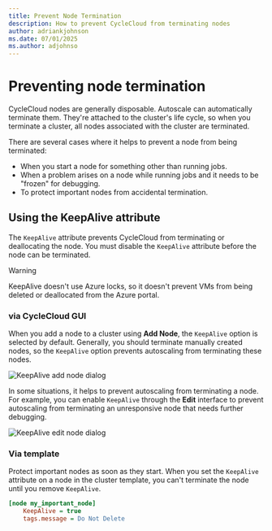 ```yaml
---
title: Prevent Node Termination
description: How to prevent CycleCloud from terminating nodes
author: adriankjohnson
ms.date: 07/01/2025
ms.author: adjohnso
---
```


# Preventing node termination

CycleCloud nodes are generally disposable. Autoscale can automatically terminate them. They're attached to the cluster's life cycle, so when you terminate a cluster, all nodes associated with the cluster are terminated.

There are several cases where it helps to prevent a node from being terminated:

* When you start a node for something other than running jobs.
* When a problem arises on a node while running jobs and it needs to be "frozen" for debugging.
* To protect important nodes from accidental termination.

## Using the KeepAlive attribute

The `KeepAlive` attribute prevents CycleCloud from terminating or deallocating the node. You must disable the `KeepAlive` attribute before the node can be terminated.

> [!WARNING]
> KeepAlive doesn't use Azure locks, so it doesn't prevent VMs from being deleted or deallocated from the Azure portal.

### via CycleCloud GUI

When you add a node to a cluster using **Add Node**, the `KeepAlive` option is selected by default. Generally, you should terminate manually created nodes, so the `KeepAlive` option prevents autoscaling from terminating these nodes.

![KeepAlive add node dialog](~/articles/cyclecloud/images/keep-alive-add-dialog.png)

In some situations, it helps to prevent autoscaling from terminating a node. For example, you can enable `KeepAlive` through the **Edit** interface to prevent autoscaling from terminating an unresponsive node that needs further debugging.

![KeepAlive edit node dialog](~/articles/cyclecloud/images/keep-alive-edit-dialog.png)

### Via template

Protect important nodes as soon as they start. When you set the `KeepAlive` attribute on a node in the cluster template, you can't terminate the node until you remove `KeepAlive`.

```ini
[node my_important_node]
    KeepAlive = true
    tags.message = Do Not Delete
```
